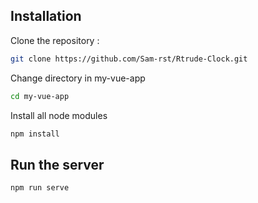 ## Installation

Clone the repository :

```bash
git clone https://github.com/Sam-rst/Rtrude-Clock.git
```

Change directory in my-vue-app
```bash
cd my-vue-app
```

Install all node modules
```bash
npm install
```

## Run the server

```bash
npm run serve
```